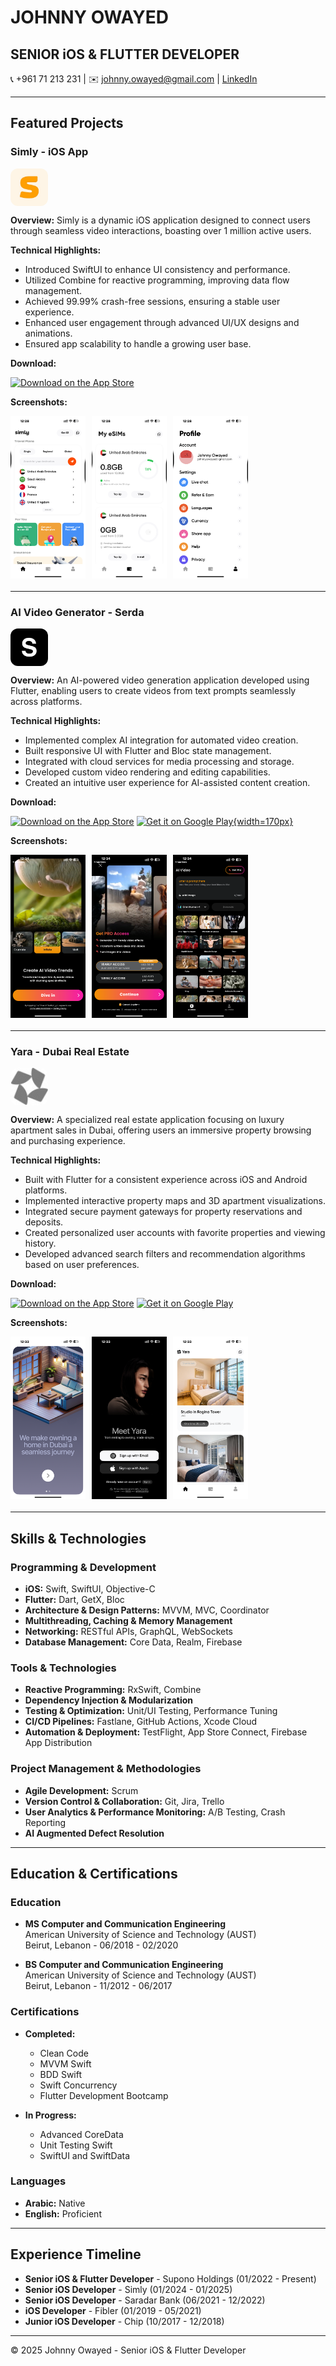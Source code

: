 # JOHNNY OWAYED
## SENIOR iOS & FLUTTER DEVELOPER

📞 +961 71 213 231 | ✉️ [johnny.owayed@gmail.com](mailto:johnny.owayed@gmail.com) | [LinkedIn](https://www.linkedin.com/in/johnnyowayed/)

---

## Featured Projects

### Simly - iOS App
<div style="display: flex; align-items: center; gap: 10px; margin-bottom: 10px;">
<img src="./assets/simly/icon.png" alt="Simly App Icon" style="border-radius: 12px; width: 60px; height: 60px;"/>
</div>

**Overview:**
Simly is a dynamic iOS application designed to connect users through seamless video interactions, boasting over 1 million active users.

**Technical Highlights:**
- Introduced SwiftUI to enhance UI consistency and performance.
- Utilized Combine for reactive programming, improving data flow management.
- Achieved 99.99% crash-free sessions, ensuring a stable user experience.
- Enhanced user engagement through advanced UI/UX designs and animations.
- Ensured app scalability to handle a growing user base.

**Download:**

[![Download on the App Store](https://tools.applemediaservices.com/api/badges/download-on-the-app-store/black/en-us?size=250x83)](#)

**Screenshots:**
<div style="display: flex; gap: 10px; margin-top: 10px; margin-bottom: 20px;">
<img src="./assets/simly/screenshot1.png" alt="Simly Screenshot 1" width="120px"/>
<img src="./assets/simly/screenshot2.png" alt="Simly Screenshot 2" width="120px"/>
<img src="./assets/simly/screenshot3.png" alt="Simly Screenshot 3" width="120px"/>
</div>

---

### AI Video Generator - Serda
<div style="display: flex; align-items: center; gap: 10px; margin-bottom: 10px;">
<img src="./assets/ai-video-generator/icon.png" alt="Serda App Icon" style="border-radius: 12px; width: 60px; height: 60px;"/>
</div>

**Overview:**
An AI-powered video generation application developed using Flutter, enabling users to create videos from text prompts seamlessly across platforms.

**Technical Highlights:**
- Implemented complex AI integration for automated video creation.
- Built responsive UI with Flutter and Bloc state management.
- Integrated with cloud services for media processing and storage.
- Developed custom video rendering and editing capabilities.
- Created an intuitive user experience for AI-assisted content creation.

**Download:**

[![Download on the App Store](https://tools.applemediaservices.com/api/badges/download-on-the-app-store/black/en-us?size=250x83)](#)
[![Get it on Google Play](https://play.google.com/intl/en_us/badges/static/images/badges/en_badge_web_generic.png){width=170px}](#)

**Screenshots:**
<div style="display: flex; gap: 10px; margin-top: 10px; margin-bottom: 20px;">
<img src="./assets/ai-video-generator/screenshot1.png" alt="Serda Screenshot 1" width="120px"/>
<img src="./assets/ai-video-generator/screenshot2.png" alt="Serda Screenshot 2" width="120px"/>
<img src="./assets/ai-video-generator/screenshot3.png" alt="Serda Screenshot 3" width="120px"/>
</div>

---

### Yara - Dubai Real Estate
<div style="display: flex; align-items: center; gap: 10px; margin-bottom: 10px;">
<img src="./assets/yara/icon.png" alt="Yara App Icon" style="border-radius: 12px; width: 60px; height: 60px;"/>
</div>

**Overview:**
A specialized real estate application focusing on luxury apartment sales in Dubai, offering users an immersive property browsing and purchasing experience.

**Technical Highlights:**
- Built with Flutter for a consistent experience across iOS and Android platforms.
- Implemented interactive property maps and 3D apartment visualizations.
- Integrated secure payment gateways for property reservations and deposits.
- Created personalized user accounts with favorite properties and viewing history.
- Developed advanced search filters and recommendation algorithms based on user preferences.

**Download:**

[![Download on the App Store](https://tools.applemediaservices.com/api/badges/download-on-the-app-store/black/en-us?size=250x83)](#)
[![Get it on Google Play](https://play.google.com/intl/en_us/badges/static/images/badges/en_badge_web_generic.png)](#)

**Screenshots:**
<div style="display: flex; gap: 10px; margin-top: 10px; margin-bottom: 20px;">
<img src="./assets/yara/screenshot1.png" alt="Yara Screenshot 1" width="120px"/>
<img src="./assets/yara/screenshot2.png" alt="Yara Screenshot 2" width="120px"/>
<img src="./assets/yara/screenshot3.png" alt="Yara Screenshot 3" width="120px"/>
</div>

---

## Skills & Technologies

### Programming & Development
- **iOS:** Swift, SwiftUI, Objective-C
- **Flutter:** Dart, GetX, Bloc
- **Architecture & Design Patterns:** MVVM, MVC, Coordinator
- **Multithreading, Caching & Memory Management**
- **Networking:** RESTful APIs, GraphQL, WebSockets
- **Database Management:** Core Data, Realm, Firebase

### Tools & Technologies
- **Reactive Programming:** RxSwift, Combine
- **Dependency Injection & Modularization**
- **Testing & Optimization:** Unit/UI Testing, Performance Tuning
- **CI/CD Pipelines:** Fastlane, GitHub Actions, Xcode Cloud
- **Automation & Deployment:** TestFlight, App Store Connect, Firebase App Distribution

### Project Management & Methodologies
- **Agile Development:** Scrum
- **Version Control & Collaboration:** Git, Jira, Trello
- **User Analytics & Performance Monitoring:** A/B Testing, Crash Reporting
- **AI Augmented Defect Resolution**

---

## Education & Certifications

### Education
- **MS Computer and Communication Engineering**  
  American University of Science and Technology (AUST)  
  Beirut, Lebanon - 06/2018 - 02/2020

- **BS Computer and Communication Engineering**  
  American University of Science and Technology (AUST)  
  Beirut, Lebanon - 11/2012 - 06/2017

### Certifications
- **Completed:**
  - Clean Code
  - MVVM Swift
  - BDD Swift
  - Swift Concurrency
  - Flutter Development Bootcamp

- **In Progress:**
  - Advanced CoreData
  - Unit Testing Swift
  - SwiftUI and SwiftData

### Languages
- **Arabic:** Native
- **English:** Proficient

---

## Experience Timeline

- **Senior iOS & Flutter Developer** - Supono Holdings (01/2022 - Present)
- **Senior iOS Developer** - Simly (01/2024 - 01/2025)
- **Senior iOS Developer** - Saradar Bank (06/2021 - 12/2022)
- **iOS Developer** - Fibler (01/2019 - 05/2021)
- **Junior iOS Developer** - Chip (10/2017 - 12/2018)

---

© 2025 Johnny Owayed - Senior iOS & Flutter Developer
